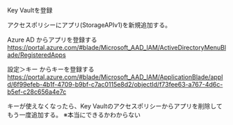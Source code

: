 Key Vaultを登録

アクセスポリシーにアプリ(StorageAPIv1)を新規追加する。

Azure AD からアプリを登録する
https://portal.azure.com/#blade/Microsoft_AAD_IAM/ActiveDirectoryMenuBlade/RegisteredApps

設定＞キー からキーを登録する
https://portal.azure.com/#blade/Microsoft_AAD_IAM/ApplicationBlade/appId/6f99efeb-4b1f-4709-b9bf-c7ac0115e8d2/objectId/f73fee63-a767-4d6c-b5ef-c28c656a4e7c


キーが使えなくなったら、Key Vaultのアクセスポリシーからアプリを削除してもう一度追加する。
※本当にできるかわからない
